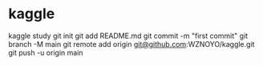 # kaggle
kaggle study
git init
git add README.md
git commit -m "first commit"
git branch -M main
git remote add origin git@github.com:WZNOYO/kaggle.git
git push -u origin main

